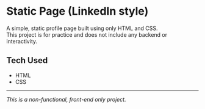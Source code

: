 # Static Page (LinkedIn style)
A simple, static profile page built using only HTML and CSS.  
This project is for practice and does not include any backend or interactivity.

## Tech Used
- HTML 
- CSS

---
*This is a non-functional, front-end only project.*
